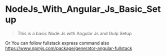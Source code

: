 # NodeJs_With_Angular_Js_Basic_Setup
> This is a basic Node Js with Angular Js and Gulp Setup

Or You can follow fullstack express command also
https://www.npmjs.com/package/generator-angular-fullstack
